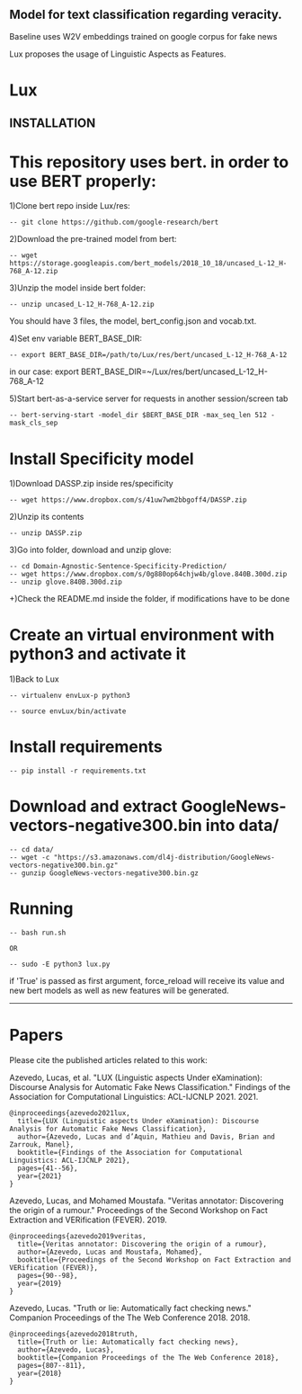 ## Model for text classification regarding veracity.

Baseline uses W2V embeddings trained on google corpus for fake news

Lux proposes the usage of Linguistic Aspects as Features.
# Lux

## INSTALLATION

# This repository uses bert. in order to use BERT properly:

1)Clone bert repo inside Lux/res:

    -- git clone https://github.com/google-research/bert

2)Download the pre-trained model from bert:

    -- wget https://storage.googleapis.com/bert_models/2018_10_18/uncased_L-12_H-768_A-12.zip

3)Unzip the model inside bert folder:

    -- unzip uncased_L-12_H-768_A-12.zip

   You should have 3 files, the model, bert_config.json and vocab.txt.

4)Set env variable BERT_BASE_DIR:

    -- export BERT_BASE_DIR=/path/to/Lux/res/bert/uncased_L-12_H-768_A-12

   in our case: export BERT_BASE_DIR=~/Lux/res/bert/uncased_L-12_H-768_A-12
   
5)Start bert-as-a-service server for requests in another session/screen tab

    -- bert-serving-start -model_dir $BERT_BASE_DIR -max_seq_len 512 -mask_cls_sep

# Install Specificity model

1)Download DASSP.zip inside res/specificity
    
    -- wget https://www.dropbox.com/s/41uw7wm2bbgoff4/DASSP.zip
   
2)Unzip its contents

    -- unzip DASSP.zip

3)Go into folder, download and unzip glove:

    -- cd Domain-Agnostic-Sentence-Specificity-Prediction/
    -- wget https://www.dropbox.com/s/0g880op64chjw4b/glove.840B.300d.zip
    -- unzip glove.840B.300d.zip

+)Check the README.md inside the folder, if modifications have to be done

# Create an virtual environment with python3 and activate it

1)Back to Lux

    -- virtualenv envLux-p python3
    
    -- source envLux/bin/activate
    
# Install requirements

    -- pip install -r requirements.txt

# Download and extract GoogleNews-vectors-negative300.bin into data/

    -- cd data/
    -- wget -c "https://s3.amazonaws.com/dl4j-distribution/GoogleNews-vectors-negative300.bin.gz"
    -- gunzip GoogleNews-vectors-negative300.bin.gz

# Running

    -- bash run.sh

    OR

    -- sudo -E python3 lux.py

if 'True' is passed as first argument, force_reload will receive its value and new bert models as well as new features will be generated.

---

# Papers

Please cite the published articles related to this work:

Azevedo, Lucas, et al. "LUX (Linguistic aspects Under eXamination): Discourse Analysis for Automatic Fake News Classification." Findings of the Association for Computational Linguistics: ACL-IJCNLP 2021. 2021.

    @inproceedings{azevedo2021lux,
      title={LUX (Linguistic aspects Under eXamination): Discourse Analysis for Automatic Fake News Classification},
      author={Azevedo, Lucas and d’Aquin, Mathieu and Davis, Brian and Zarrouk, Manel},
      booktitle={Findings of the Association for Computational Linguistics: ACL-IJCNLP 2021},
      pages={41--56},
      year={2021}
    }

Azevedo, Lucas, and Mohamed Moustafa. "Veritas annotator: Discovering the origin of a rumour." Proceedings of the Second Workshop on Fact Extraction and VERification (FEVER). 2019.

    @inproceedings{azevedo2019veritas,
      title={Veritas annotator: Discovering the origin of a rumour},
      author={Azevedo, Lucas and Moustafa, Mohamed},
      booktitle={Proceedings of the Second Workshop on Fact Extraction and VERification (FEVER)},
      pages={90--98},
      year={2019}
    }

Azevedo, Lucas. "Truth or lie: Automatically fact checking news." Companion Proceedings of the The Web Conference 2018. 2018.

    @inproceedings{azevedo2018truth,
      title={Truth or lie: Automatically fact checking news},
      author={Azevedo, Lucas},
      booktitle={Companion Proceedings of the The Web Conference 2018},
      pages={807--811},
      year={2018}
    }
